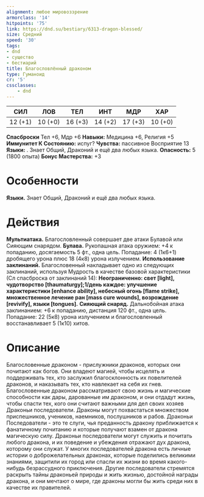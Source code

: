 ```yaml
---
alignment: любое мировоззрение
armorclass: '14'
hitpoints: '75'
link: https://dnd.su/bestiary/6313-dragon-blessed/
size: Средний
speed: '30'
tags:
- dnd
- существо
- бестиарий
title: Благословлённый драконом
type: Гуманоид
cr: '5'
cssclasses:
    - dnd
---
```



| СИЛ | ЛОВ | ТЕЛ | ИНТ | МДР | ХАР |
|---|---|---|---|---|---|
| 12 (+1) | 10 (+0) | 16 (+3) | 14 (+2) | 17 (+3) | 10 (+0) |
**Спасброски** Тел +6, Мдр +6
**Навыки:** Медицина +6, Религия +5
**Иммунитет К Состоянию:** испуг?
**Чувства:** пассивное Восприятие 13
**Языки:** . Знает Общий, Драконий и ещё два любых языка.
**Опасность:** 5 (1800 опыта)
**Бонус Мастерства:** +3


# Особенности
**Языки.** Знает Общий, Драконий и ещё два любых языка.


# Действия
**Мультиатака.** Благословленный совершает две атаки Булавой или Сияющим снарядом.
**Булава.** Рукопашная атака оружием: +4 к попаданию, досягаемость 5 фт., одна цель. Попадание: 4 (1к6+1) дробящего урона плюс 18 (4к8) урона излучением.
**Использование заклинаний.** Благословенный накладывает одно из следующих заклинаний, используя Мудрость в качестве базовой характеристики (Сл спасброска от заклинаний 14):
**Неограниченно: свет [light], чудотворство [thaumaturgy];1/день каждое: улучшение характеристики [enhance ability], небесный огонь [flame strike], множественное лечение ран [mass cure wounds], возрождение [revivify], языки [tongues].** 
**Сияющий снаряд.** Дальнобойная атака заклинанием: +6 к попаданию, дистанция 120 фт., одна цель. Попадание: 22 (5к8) урона излучением и благословленный восстанавливает 5 (1к10) хитов.


# Описание
Благословенные драконом - прислужники драконов, которых они почитают как богов. Они владеют магией, чтобы исцелять и поддерживать тех, кто заслужил благосклонность их повелителей драконов, и наказывать тех, кто навлекает на себя их гнев. Благословенные драконом рассматривают свою жизнь и магические способности как дары, дарованные им драконом, и они отдадут жизнь, чтобы спасти тех, кого они считают важными для дел своих хозяев Драконьи последователи. Драконы могут похвастаться множеством приспешников, учеников, наемников, послушников и рабов. Драконьи Последователи - это те слуги, чья преданность дракону приближается к фанатичному почитанию и которые получают взамен от дракона магическую силу. Драконьи последователи могут служить и почитать любого дракона, и их поведение и убеждения отражают дух дракона, которому они служат. У многих последователей дракона есть личные истории о доброжелательных драконах, которые поделились великими знаниями, защитили их город или спасли их жизни во время какого-нибудь безрассудного приключения. Другие последователи стремятся раскрыть тайны драконьей природы и жить жизнью, достойной награды дракона, и они мечтают о мире, где драконы могли бы жить среди них в качестве их правителей.